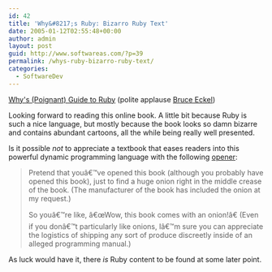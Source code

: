 ```yaml
---
id: 42
title: 'Why&#8217;s Ruby: Bizarro Ruby Text'
date: 2005-01-12T02:55:48+00:00
author: admin
layout: post
guid: http://www.softwareas.com/?p=39
permalink: /whys-ruby-bizarro-ruby-text/
categories:
  - SoftwareDev
---
```

[Why's (Poignant) Guide to Ruby](http://poignantguide.net/ruby/index.html) (polite applause [Bruce Eckel](http://onthethought.blogspot.com/2005/01/thinking-in-ruby-not.html))

Looking forward to reading this online book. A little bit because Ruby is such a nice language, but mostly because the book looks so damn bizarre and contains abundant cartoons, all the while being really well presented. 

Is it possible *not* to appreciate a textbook that eases readers into this powerful dynamic programming language with the following [opener](http://poignantguide.net/ruby/chapter-2.html):

<blockquote>
Pretend that youâ€™ve opened this book (although you probably have opened this book), just to find a huge onion right in the middle crease of the book. (The manufacturer of the book has included the onion at my request.)

So youâ€™re like, â€œWow, this book comes with an onion!â€ (Even if you donâ€™t particularly like onions, Iâ€™m sure you can appreciate the logistics of shipping any sort of produce discreetly inside of an alleged programming manual.)


</blockquote>

As luck would have it, there *is* Ruby content to be found at some later point.<!--ee4dae41cc34a8f1e09d8bfd0bf282c9-->